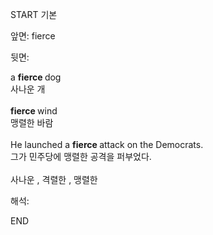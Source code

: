 START
기본

앞면:
fierce


뒷면:
<div>a <b>fierce </b>dog </div><div>사나운 개</div><div><br></div><div><div><b>fierce </b>wind </div><div>맹렬한 바람</div></div><div><br></div><div><div>He launched a <b>fierce </b>attack on the Democrats. </div><div><div>그가 민주당에 맹렬한 공격을 퍼부었다.</div></div></div><div><br></div><div>사나운 , 격렬한 , 맹렬한</div>


해석:

END